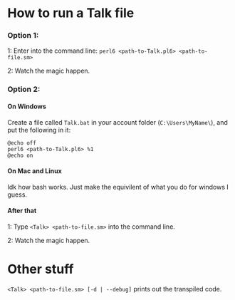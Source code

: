 # How to run a Talk file

### Option 1:
1: Enter into the command line: `perl6 <path-to-Talk.pl6> <path-to-file.sm>`

2: Watch the magic happen.

### Option 2:
#### On Windows
Create a file called `Talk.bat` in your account folder (`C:\Users\MyName\`), and put the following in it:
```batch
@echo off
perl6 <path-to-Talk.pl6> %1
@echo on
```

#### On Mac and Linux
Idk how bash works. Just make the equivilent of what you do for windows I guess.

#### After that
1: Type `<Talk> <path-to-file.sm>` into the command line.

2: Watch the magic happen.

# Other stuff
`<Talk> <path-to-file.sm> [-d | --debug]` prints out the transpiled code.
